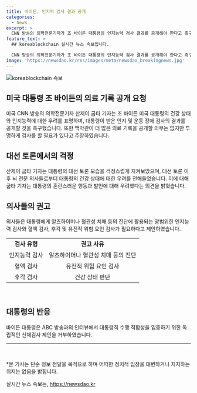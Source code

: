 ```yaml
---
title: 바이든, 인지력 검사 결과 공개
categories:
  - News
excerpt: >
  CNN 방송의 의학전문기자가 조 바이든 대통령의 인지능력 검사 결과를 공개해야 한다고 촉구하며, 대선 TV 토론에서의 걱정스러운 모습을 언급했다. 뇌 전문 의사들의 의견을 인용하여 대통령에게 인지능력 및 운동 장애 검사를 받고 결과를 공개해야 한다고 강조했으며, 대통령의 고령으로 인한 뇌 기능에 대한 우려를 제기했다. 또한, 바이든 대통령이 거부한 추가적인 신체검사 요청과 의료 기록 공개를 주장했다. (사진=)
feature_text: >
  ## koreablockchain 실시간 뉴스 속보입니다.

  CNN 방송의 의학전문기자가 조 바이든 대통령의 인지능력 검사 결과를 공개해야 한다고 촉구하며, 대선 TV 토론에서의 걱정스러운 모습을 언급했다. 뇌 전문 의사들의 의견을 인용하여 대통령에게 인지능력 및 운동 장애 검사를 받고 결과를 공개해야 한다고 강조했으며, 대통령의 고령으로 인한 뇌 기능에 대한 우려를 제기했다. 또한, 바이든 대통령이 거부한 추가적인 신체검사 요청과 의료 기록 공개를 주장했다. (사진=)
image: 'https://newsdao.kr/res/images/meta/newsdao_breakingnews.jpg'
---
```


<p><img src="https://newsdao.kr/res/images/meta/newsdao_breakingnews.jpg" alt="koreablockchain 속보" /></p>

<h2 data-ke-size="size26">미국 대통령 조 바이든의 의료 기록 공개 요청</h2>

<p data-ke-size="size16">미국 CNN 방송의 의학전문기자 산제이 굽타 기자는 조 바이든 미국 대통령의 건강 상태와 인지능력에 대한 우려를 표명하며, 대통령이 받은 인지 및 운동 장애 검사의 결과를 공개할 것을 촉구했습니다. 또한 백악관이 더 많은 의료 기록을 공개할 의무는 없지만 투명하게 검사를 할 필요가 있다고 주장하였습니다.</p>

<h2 data-ke-size="size26">대선 토론에서의 걱정</h2>

<p data-ke-size="size16">산제이 굽타 기자는 대통령의 대선 토론 모습을 걱정스럽게 지켜보았으며, 대선 토론 이후 뇌 전문 의사들로부터 대통령의 건강 상태에 대한 우려를 전해들었습니다. 이에 대해 굽타 기자는 대통령의 혼란스러운 행동과 발언에 대해 우려했다는 의견을 밝혔습니다.</p>

<h2 data-ke-size="size26">의사들의 권고</h2>

<p data-ke-size="size16">의사들은 대통령에게 알츠하이머나 혈관성 치매 등의 진단에 활용되는 광범위한 인지능력 검사와 혈액 검사, 후각 및 유전적 위험 요인 검사가 필요하다고 제안하였습니다.</p>

<table>
<tbody>
<tr>
<td style="text-align: center; height: 17px;"><b>검사 유형</b></td>
<td style="text-align: center; height: 17px;"><b>권고 사유</b></td>
</tr>
<tr>
<td style="text-align: center; height: 17px;">인지능력 검사</td>
<td style="text-align: center; height: 17px;">알츠하이머나 혈관성 치매 등의 진단</td>
</tr>
<tr>
<td style="text-align: center; height: 17px;">혈액 검사</td>
<td style="text-align: center; height: 17px;">유전적 위험 요인 검사</td>
</tr>
<tr>
<td style="text-align: center; height: 17px;">후각 검사</td>
<td style="text-align: center; height: 17px;">건강 상태 판단</td>
</tr>
</tbody>
</table>

<p data-ke-size="size16">&nbsp;</p>

<h2 data-ke-size="size26">대통령의 반응</h2>

<p data-ke-size="size16">바이든 대통령은 ABC 방송과의 인터뷰에서 대통령직 수행 적합성을 입증하기 위한 독립적인 신체검사 제안을 거부하였습니다.</p>

<hr>

<p data-ke-size="size16">&nbsp;</p>

<p>*본 기사는 단순 정보 전달을 목적으로 하며 어떠한 정치적 입장을 대변하거나 지지하는 취지는 없음을 밝힙니다.</p>
실시간 뉴스 속보는, <a href="https://newsdao.kr" rel="dofollow">https://newsdao.kr</a>


